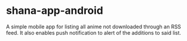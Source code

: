 # shana-app-android
A simple mobile app for listing all anime not downloaded through an RSS feed. It also enables push notification to alert of the additions to said list.
